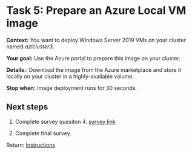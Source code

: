 # Task 5: Prepare an Azure Local VM image

**Context:** You want to deploy Windows Server 2019 VMs on your cluster named _azlcluster3_.

**Your goal:** Use the Azure portal to prepare this image on your cluster.

**Details:**: Download the image from the Azure marketplace and store it locally on your cluster in a highly-available volume.

**Stop when:** Image deployment runs for 30 seconds.


## Next steps 

1. Complete survey quesiton 4. [survey link](https://forms.office.com/r/4bBC2WZ5qG)

2. Complete final survey. 



Return: [Instructions](index.md)
